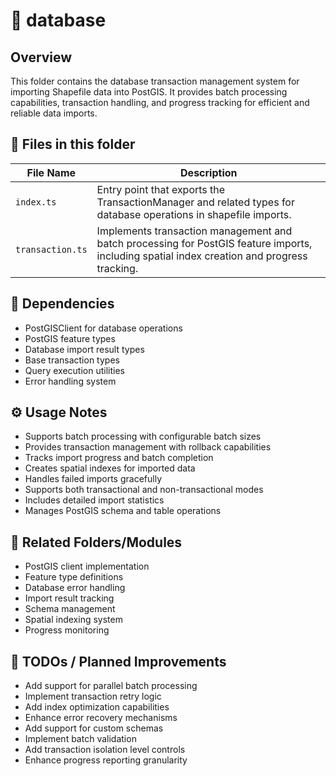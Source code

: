 # 📂 database

## Overview
This folder contains the database transaction management system for importing Shapefile data into PostGIS. It provides batch processing capabilities, transaction handling, and progress tracking for efficient and reliable data imports.

## 📄 Files in this folder

| File Name | Description |
|-----------|-------------|
| `index.ts` | Entry point that exports the TransactionManager and related types for database operations in shapefile imports. |
| `transaction.ts` | Implements transaction management and batch processing for PostGIS feature imports, including spatial index creation and progress tracking. |

## 🔗 Dependencies
- PostGISClient for database operations
- PostGIS feature types
- Database import result types
- Base transaction types
- Query execution utilities
- Error handling system

## ⚙️ Usage Notes
- Supports batch processing with configurable batch sizes
- Provides transaction management with rollback capabilities
- Tracks import progress and batch completion
- Creates spatial indexes for imported data
- Handles failed imports gracefully
- Supports both transactional and non-transactional modes
- Includes detailed import statistics
- Manages PostGIS schema and table operations

## 🔄 Related Folders/Modules
- PostGIS client implementation
- Feature type definitions
- Database error handling
- Import result tracking
- Schema management
- Spatial indexing system
- Progress monitoring

## 🚧 TODOs / Planned Improvements
- Add support for parallel batch processing
- Implement transaction retry logic
- Add index optimization capabilities
- Enhance error recovery mechanisms
- Add support for custom schemas
- Implement batch validation
- Add transaction isolation level controls
- Enhance progress reporting granularity